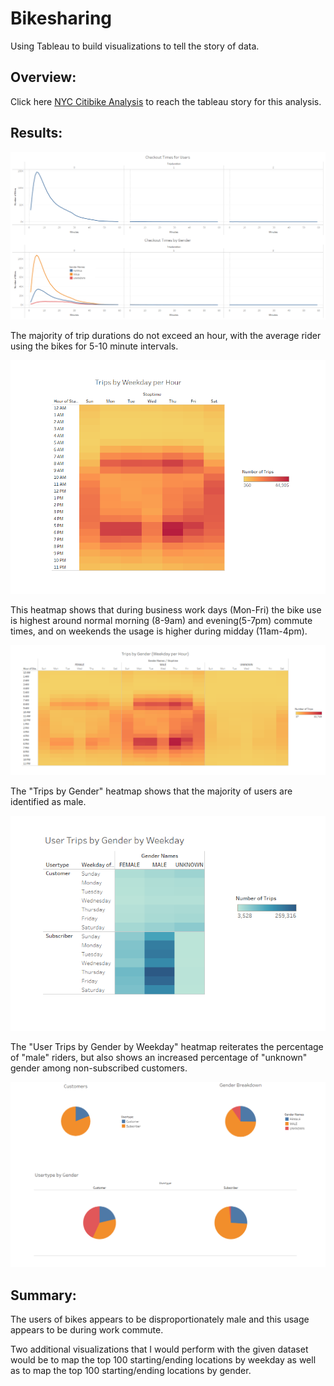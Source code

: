 # Bikesharing
Using Tableau to build visualizations to tell the story of data.

## Overview:

Click here [NYC Citibike Analysis](https://public.tableau.com/views/NYCCitibikeAnalysis_16630376654200/NYCCitibikeAnalysis?:language=en-US&:display_count=n&:origin=viz_share_link) to reach the tableau story for this analysis.

## Results:

![image_name](/Resources/Story_page1.png)

The majority of trip durations do not exceed an hour, with the average rider using the bikes for 5-10 minute intervals.

![image_name](/Resources/Story_page2.png)

This heatmap shows that during business work days (Mon-Fri) the bike use is highest around normal morning (8-9am) and evening(5-7pm) commute times, and on weekends the usage is higher during midday (11am-4pm).

![image_name](/Resources/Story_page3.png)

The "Trips by Gender" heatmap shows that the majority of users are identified as male.

![image_name](/Resources/Story_page4.png)

The "User Trips by Gender by Weekday" heatmap reiterates the percentage of "male" riders, but also shows an increased percentage of "unknown" gender among non-subscribed customers.

![image_name](/Resources/Story_page5.png)



## Summary:
The users of bikes appears to be disproportionately male and this usage appears to be during work commute.

Two additional visualizations that I would perform with the given dataset would be to map the top 100 starting/ending locations by weekday as well as to map the top 100 starting/ending locations by gender.
